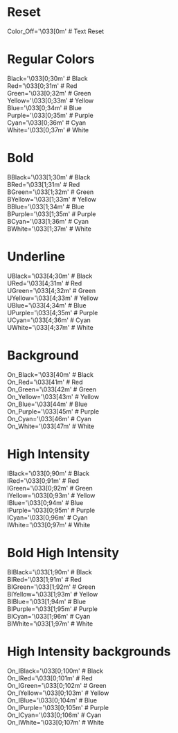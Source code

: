 # Reset
Color_Off='\033[0m'       # Text Reset  

# Regular Colors
Black='\033[0;30m'        # Black  
Red='\033[0;31m'          # Red  
Green='\033[0;32m'        # Green  
Yellow='\033[0;33m'       # Yellow  
Blue='\033[0;34m'         # Blue  
Purple='\033[0;35m'       # Purple  
Cyan='\033[0;36m'         # Cyan  
White='\033[0;37m'        # White  

# Bold
BBlack='\033[1;30m'       # Black  
BRed='\033[1;31m'         # Red  
BGreen='\033[1;32m'       # Green  
BYellow='\033[1;33m'      # Yellow  
BBlue='\033[1;34m'        # Blue  
BPurple='\033[1;35m'      # Purple  
BCyan='\033[1;36m'        # Cyan  
BWhite='\033[1;37m'       # White  

# Underline
UBlack='\033[4;30m'       # Black  
URed='\033[4;31m'         # Red  
UGreen='\033[4;32m'       # Green  
UYellow='\033[4;33m'      # Yellow  
UBlue='\033[4;34m'        # Blue  
UPurple='\033[4;35m'      # Purple  
UCyan='\033[4;36m'        # Cyan  
UWhite='\033[4;37m'       # White  

# Background
On_Black='\033[40m'       # Black  
On_Red='\033[41m'         # Red  
On_Green='\033[42m'       # Green  
On_Yellow='\033[43m'      # Yellow  
On_Blue='\033[44m'        # Blue  
On_Purple='\033[45m'      # Purple  
On_Cyan='\033[46m'        # Cyan  
On_White='\033[47m'       # White  

# High Intensity
IBlack='\033[0;90m'       # Black  
IRed='\033[0;91m'         # Red  
IGreen='\033[0;92m'       # Green  
IYellow='\033[0;93m'      # Yellow  
IBlue='\033[0;94m'        # Blue  
IPurple='\033[0;95m'      # Purple  
ICyan='\033[0;96m'        # Cyan  
IWhite='\033[0;97m'       # White  

# Bold High Intensity
BIBlack='\033[1;90m'      # Black  
BIRed='\033[1;91m'        # Red  
BIGreen='\033[1;92m'      # Green  
BIYellow='\033[1;93m'     # Yellow  
BIBlue='\033[1;94m'       # Blue  
BIPurple='\033[1;95m'     # Purple  
BICyan='\033[1;96m'       # Cyan  
BIWhite='\033[1;97m'      # White  

# High Intensity backgrounds
On_IBlack='\033[0;100m'   # Black  
On_IRed='\033[0;101m'     # Red  
On_IGreen='\033[0;102m'   # Green  
On_IYellow='\033[0;103m'  # Yellow  
On_IBlue='\033[0;104m'    # Blue  
On_IPurple='\033[0;105m'  # Purple  
On_ICyan='\033[0;106m'    # Cyan  
On_IWhite='\033[0;107m'   # White  
